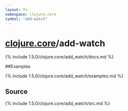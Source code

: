 ```yaml
---
layout: fn
namespace: clojure.core
symbol: "add-watch"
---
```


# [clojure.core](../)/add-watch

{% include 1.5.0/clojure.core/add_watch/docs.md %}

##Examples

{% include 1.5.0/clojure.core/add_watch/examples.md %}
## Source
{% include 1.5.0/clojure.core/add_watch/src.md %}

